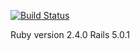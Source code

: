 [![Build Status](https://travis-ci.org/wittawasw/shortener.svg?branch=develop)](https://travis-ci.org/wittawasw/shortener)

Ruby version 2.4.0
Rails 5.0.1
